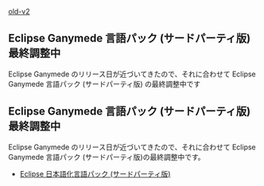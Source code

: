 [old-v2](ig080622-orig.html)

## Eclipse Ganymede 言語パック (サードパーティ版) 最終調整中

Eclipse Ganymede のリリース日が近づいてきたので、それに合わせて Eclipse Ganymede 言語パック (サードパーティ版) の最終調整中です


## Eclipse Ganymede 言語パック (サードパーティ版) 最終調整中

Eclipse Ganymede のリリース日が近づいてきたので、それに合わせて Eclipse Ganymede 言語パック (サードパーティ版)の最終調整中です。


* [Eclipse 日本語化言語パック (サードパーティ版)](http://www.igapyon.jp/blanco/nlpack/eclipse/index.html)